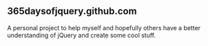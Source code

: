 ## 365daysofjquery.github.com

A personal project to help myself and hopefully others have a better understanding of jQuery and create some cool stuff.